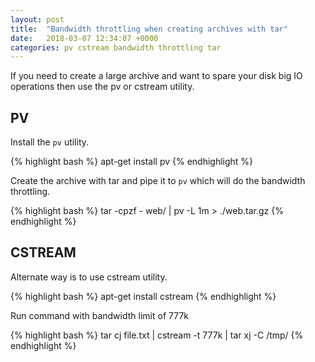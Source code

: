 ```yaml
---
layout: post
title:  "Bandwidth throttling when creating archives with tar"
date:   2018-03-07 12:34:07 +0000
categories: pv cstream bandwidth throttling tar
---
```



If you need to create a large archive and want to spare your disk big IO operations then use the pv or cstream utility.


## PV

Install the `pv` utility.

{% highlight bash %}
apt-get install pv
{% endhighlight %}

Create the archive with tar and pipe it to `pv` which will do the bandwidth throttling.

{% highlight bash %}
tar -cpzf - web/ | pv -L 1m > ./web.tar.gz
{% endhighlight %}

## CSTREAM

Alternate way is to use cstream utility.

{% highlight bash %}
apt-get install cstream
{% endhighlight %}

Run command with bandwidth limit of 777k

{% highlight bash %}
tar cj file.txt | cstream -t 777k | tar xj -C /tmp/
{% endhighlight %}
